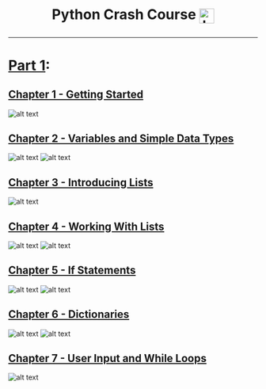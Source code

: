 <h1 align="center"> Python Crash Course <a href="https://github.com/BKnightHD/Python-CC/blob/main/Textbook/python-crash-course.pdf" target="blank"><img align="center" src="https://github.com/BKnightHD/Python-CC/blob/main/additional%20files/images/Capture.PNG" alt="brandon knight" width="30" height="30" /></a>
</p>
  
---
 
# [Part 1](https://github.com/BKnightHD/Python-CC/tree/main/Part%201:%20Basics):

## [Chapter 1 - Getting Started](https://github.com/BKnightHD/Python-CC/tree/main/Part%201%3A%20Basics/Chapter%201%20-%20Getting%20Started)

![alt text](https://github.com/BKnightHD/Python-CC/blob/main/Part%201%3A%20Basics/Chapter%201%20-%20Getting%20Started/LO.1.PNG)

## [Chapter 2 - Variables and Simple Data Types](https://github.com/BKnightHD/Python-CC/tree/main/Part%201%3A%20Basics/Chapter%202%20-%20Variables%20and%20Simple%20Data%20Types)

![alt text](https://github.com/BKnightHD/Python-CC/blob/main/Part%201%3A%20Basics/Chapter%202%20-%20Variables%20and%20Simple%20Data%20Types/Learning%20Objectives/LO2.1.PNG)
![alt text](https://github.com/BKnightHD/Python-CC/blob/main/Part%201%3A%20Basics/Chapter%202%20-%20Variables%20and%20Simple%20Data%20Types/Learning%20Objectives/LO2.2.PNG)

## [Chapter 3 - Introducing Lists](https://github.com/BKnightHD/Python-CC/tree/main/Part%201%3A%20Basics/Chapter%203%20-%20Introducing%20Lists)

![alt text](https://github.com/BKnightHD/Python-CC/blob/main/Part%201%3A%20Basics/Chapter%203%20-%20Introducing%20Lists/Work/Learning%20Objectives/LO.3.PNG)

## [Chapter 4 - Working With Lists](https://github.com/BKnightHD/Python-CC/tree/main/Part%201%3A%20Basics/Chapter%204%20-%20Working%20with%20Lists)

![alt text](https://github.com/BKnightHD/Python-CC/blob/main/Part%201%3A%20Basics/Chapter%204%20-%20Working%20with%20Lists/Learning%20Objectives/Chp4.1.PNG)
![alt text](https://github.com/BKnightHD/Python-CC/blob/main/Part%201%3A%20Basics/Chapter%204%20-%20Working%20with%20Lists/Learning%20Objectives/Chp4.2.PNG)

## [Chapter 5 - If Statements](https://github.com/BKnightHD/Python-CC/tree/main/Part%201%3A%20Basics/Chapter%205%20-%20If%20Statments)

![alt text](https://github.com/BKnightHD/Python-CC/blob/main/Part%201%3A%20Basics/Chapter%205%20-%20If%20Statments/Learning%20Objectives/Chp5.1.PNG)
![alt text](https://github.com/BKnightHD/Python-CC/blob/main/Part%201%3A%20Basics/Chapter%205%20-%20If%20Statments/Learning%20Objectives/Chp5.2.PNG)

## [Chapter 6 - Dictionaries](https://github.com/BKnightHD/Python-CC/tree/main/Part%201%3A%20Basics/Chapter%206%20-%20Dictionaries)

![alt text](https://github.com/BKnightHD/Python-CC/blob/main/Part%201%3A%20Basics/Chapter%206%20-%20Dictionaries/Learning%20Objectives/Chp6.1.PNG)
![alt text](https://github.com/BKnightHD/Python-CC/blob/main/Part%201%3A%20Basics/Chapter%206%20-%20Dictionaries/Learning%20Objectives/Chp6.2.PNG)

## [Chapter 7 - User Input and While Loops](https://github.com/BKnightHD/Python-CC/tree/main/Part%201%3A%20Basics/Chapter%207%20-%20User%20Input%20and%20While%20Loops)

![alt text](https://github.com/BKnightHD/Python-CC/blob/main/Part%201%3A%20Basics/Chapter%207%20-%20User%20Input%20and%20While%20Loops/Learning%20Objectives/Chp7.PNG)

